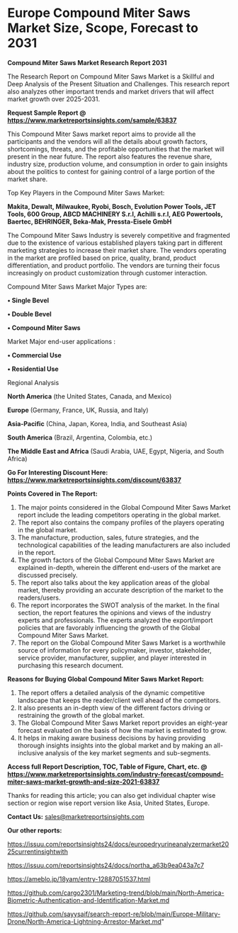 # Europe Compound Miter Saws Market Size, Scope, Forecast to 2031

<strong>Compound Miter Saws Market Research Report 2031</strong>

The Research Report on Compound Miter Saws Market is a Skillful and Deep Analysis of the Present Situation and Challenges. This research report also analyzes other important trends and market drivers that will affect market growth over 2025-2031.

<strong>Request Sample Report @ <a href=https://www.marketreportsinsights.com/sample/63837>https://www.marketreportsinsights.com/sample/63837</a></strong>

This Compound Miter Saws market report aims to provide all the participants and the vendors will all the details about growth factors, shortcomings, threats, and the profitable opportunities that the market will present in the near future. The report also features the revenue share, industry size, production volume, and consumption in order to gain insights about the politics to contest for gaining control of a large portion of the market share.

Top Key Players in the Compound Miter Saws Market:

<strong>Makita, Dewalt, Milwaukee, Ryobi, Bosch, Evolution Power Tools, JET Tools, 600 Group, ABCD MACHINERY S.r.l, Achilli s.r.l, AEG Powertools, Baertec, BEHRINGER, Beka-Mak, Pressta-Eisele GmbH</strong>

The Compound Miter Saws Industry is severely competitive and fragmented due to the existence of various established players taking part in different marketing strategies to increase their market share. The vendors operating in the market are profiled based on price, quality, brand, product differentiation, and product portfolio. The vendors are turning their focus increasingly on product customization through customer interaction.

Compound Miter Saws Market Major Types are:

<strong>• Single Bevel

• Double Bevel

• Compound Miter Saws</strong>

Market Major end-user applications :

<strong>• Commercial Use

• Residential Use</strong>

Regional Analysis

</u><strong><b>North America</b></strong> (the United States, Canada, and Mexico)

<strong><b>Europe </b></strong>(Germany, France, UK, Russia, and Italy)

<strong><b>Asia-Pacific</b></strong> (China, Japan, Korea, India, and Southeast Asia)

<strong><b>South America</b></strong> (Brazil, Argentina, Colombia, etc.)

<strong><b>The Middle East and Africa</b></strong> (Saudi Arabia, UAE, Egypt, Nigeria, and South Africa)

<strong>Go For Interesting Discount Here: <a href=https://www.marketreportsinsights.com/discount/63837>https://www.marketreportsinsights.com/discount/63837</a></strong>

<strong>Points Covered in The Report:</strong>
<ol>
  <li>The major points considered in the Global Compound Miter Saws Market report include the leading competitors operating in the global market.</li>
  <li>The report also contains the company profiles of the players operating in the global market.</li>
  <li>The manufacture, production, sales, future strategies, and the technological capabilities of the leading manufacturers are also included in the report.</li>
  <li>The growth factors of the Global Compound Miter Saws Market are explained in-depth, wherein the different end-users of the market are discussed precisely.</li>
  <li>The report also talks about the key application areas of the global market, thereby providing an accurate description of the market to the readers/users.</li>
  <li>The report incorporates the SWOT analysis of the market. In the final section, the report features the opinions and views of the industry experts and professionals. The experts analyzed the export/import policies that are favorably influencing the growth of the Global Compound Miter Saws Market.</li>
  <li>The report on the Global Compound Miter Saws Market is a worthwhile source of information for every policymaker, investor, stakeholder, service provider, manufacturer, supplier, and player interested in purchasing this research document.</li>
</ol>
<strong>Reasons for Buying Global Compound Miter Saws Market Report:</strong>

<ol>
  <li>The report offers a detailed analysis of the dynamic competitive landscape that keeps the reader/client well ahead of the competitors.</li>
  <li>It also presents an in-depth view of the different factors driving or restraining the growth of the global market.</li>
  <li>The Global Compound Miter Saws Market report provides an eight-year forecast evaluated on the basis of how the market is estimated to grow.</li>
  <li>It helps in making aware business decisions by having providing thorough insights insights into the global market and by making an all-inclusive analysis of the key market segments and sub-segments.</li>
</ol>
<strong>Access full Report Description, TOC, Table of Figure, Chart, etc. @ <a href=https://www.marketreportsinsights.com/industry-forecast/compound-miter-saws-market-growth-and-size-2021-63837>https://www.marketreportsinsights.com/industry-forecast/compound-miter-saws-market-growth-and-size-2021-63837</a></strong>


Thanks for reading this article; you can also get individual chapter wise section or region wise report version like Asia, United States, Europe.

<strong>Contact Us:</strong>
sales@marketreportsinsights.com

<strong>Our other reports:</strong>

<a href=https://issuu.com/reportsinsights24/docs/europedryurineanalyzermarket2025currentinsightwith>https://issuu.com/reportsinsights24/docs/europedryurineanalyzermarket2025currentinsightwith</a>

<a href=https://issuu.com/reportsinsights24/docs/northa_a63b9ea043a7c7>https://issuu.com/reportsinsights24/docs/northa_a63b9ea043a7c7</a>

<a href=https://ameblo.jp/18yam/entry-12887051537.html>https://ameblo.jp/18yam/entry-12887051537.html</a>

<a href=https://github.com/cargo2301/Marketing-trend/blob/main/North-America-Biometric-Authentication-and-Identification-Market.md>https://github.com/cargo2301/Marketing-trend/blob/main/North-America-Biometric-Authentication-and-Identification-Market.md</a>

<a href=https://github.com/sayysaif/search-report-re/blob/main/Europe-Military-Drone/North-America-Lightning-Arrestor-Market.md>https://github.com/sayysaif/search-report-re/blob/main/Europe-Military-Drone/North-America-Lightning-Arrestor-Market.md</a>"
